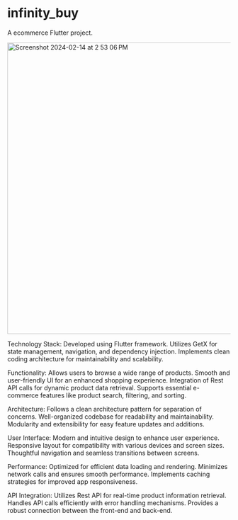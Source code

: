 # infinity_buy

A ecommerce Flutter project.

<img width="658" alt="Screenshot 2024-02-14 at 2 53 06 PM" src="https://github.com/hafizflow/Infinity-Buy/assets/143031834/1fd71ee2-c3c6-4da0-b187-74ed04b80524">

Technology Stack:
Developed using Flutter framework.
Utilizes GetX for state management, navigation, and dependency injection.
Implements clean coding architecture for maintainability and scalability.

Functionality:
Allows users to browse a wide range of products.
Smooth and user-friendly UI for an enhanced shopping experience.
Integration of Rest API calls for dynamic product data retrieval.
Supports essential e-commerce features like product search, filtering, and sorting.

Architecture:
Follows a clean architecture pattern for separation of concerns.
Well-organized codebase for readability and maintainability.
Modularity and extensibility for easy feature updates and additions.

User Interface:
Modern and intuitive design to enhance user experience.
Responsive layout for compatibility with various devices and screen sizes.
Thoughtful navigation and seamless transitions between screens.

Performance:
Optimized for efficient data loading and rendering.
Minimizes network calls and ensures smooth performance.
Implements caching strategies for improved app responsiveness.

API Integration:
Utilizes Rest API for real-time product information retrieval.
Handles API calls efficiently with error handling mechanisms.
Provides a robust connection between the front-end and back-end.
